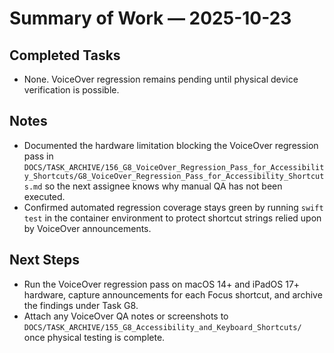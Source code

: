 # Summary of Work — 2025-10-23

## Completed Tasks

- None. VoiceOver regression remains pending until physical device verification is possible.

## Notes

- Documented the hardware limitation blocking the VoiceOver regression pass in `DOCS/TASK_ARCHIVE/156_G8_VoiceOver_Regression_Pass_for_Accessibility_Shortcuts/G8_VoiceOver_Regression_Pass_for_Accessibility_Shortcuts.md` so the next assignee knows why manual QA has not been executed.
- Confirmed automated regression coverage stays green by running `swift test` in the container environment to protect shortcut strings relied upon by VoiceOver announcements.

## Next Steps

- Run the VoiceOver regression pass on macOS 14+ and iPadOS 17+ hardware, capture announcements for each Focus shortcut, and archive the findings under Task G8.
- Attach any VoiceOver QA notes or screenshots to `DOCS/TASK_ARCHIVE/155_G8_Accessibility_and_Keyboard_Shortcuts/` once physical testing is complete.
